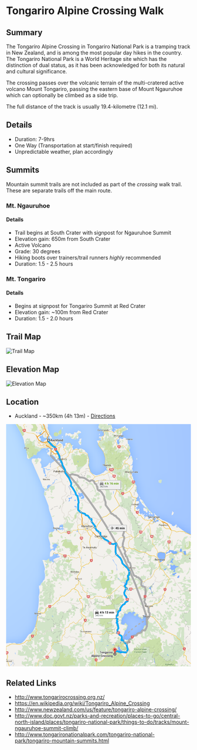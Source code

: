 # Tongariro Alpine Crossing Walk

## Summary

The Tongariro Alpine Crossing in Tongariro National Park is a tramping track in New Zealand, and is among the most popular day hikes in the country. The Tongariro National Park is a World Heritage site which has the distinction of dual status, as it has been acknowledged for both its natural and cultural significance.

The crossing passes over the volcanic terrain of the multi-cratered active volcano Mount Tongariro, passing the eastern base of Mount Ngauruhoe which can optionally be climbed as a side trip.

The full distance of the track is usually 19.4-kilometre (12.1 mi).

## Details

* Duration: 7-9hrs
* One Way (Transportation at start/finish required)
* Unpredictable weather, plan accordingly

## Summits

Mountain summit trails are not included as part of the *crossing* walk trail. These are separate trails off the main route.

### Mt. Ngauruhoe

#### Details

* Trail begins at South Crater with signpost for Ngauruhoe Summit
* Elevation gain: 650m from South Crater
* Active Volcano
* Grade: 30 degrees
* Hiking boots over trainers/trail runners *highly* recommended
* Duration: 1.5 - 2.5 hours

###  Mt. Tongariro

#### Details

* Begins at signpost for Tongariro Summit at Red Crater
* Elevation gain: ~100m from Red Crater
* Duration: 1.5 - 2.0 hours

## Trail Map

![Trail Map](http://www.tongarirocrossing.org.nz/uploads/96914/images/Tongariro-Crossing-Map-Aug-2012.gif)

## Elevation Map

![Elevation Map](http://www.tongarirocrossing.org.nz/uploads/96914/images/Tongariro-Alpine_Crossing-Cross-Section-Large.gif)

## Location

* Auckland - ~350km (4h 13m) - [Directions](https://goo.gl/maps/LxTzxhATTcC2)

![Auckland Directions](assets/tongariro-alpine-crossing-directions.png)

## Related Links

* http://www.tongarirocrossing.org.nz/
* https://en.wikipedia.org/wiki/Tongariro_Alpine_Crossing
* http://www.newzealand.com/us/feature/tongariro-alpine-crossing/
* http://www.doc.govt.nz/parks-and-recreation/places-to-go/central-north-island/places/tongariro-national-park/things-to-do/tracks/mount-ngauruhoe-summit-climb/
* http://www.tongarironationalpark.com/tongariro-national-park/tongariro-mountain-summits.html

